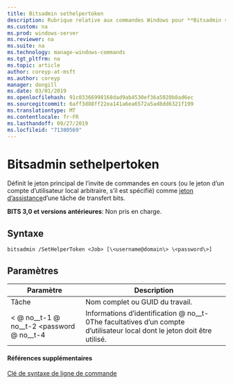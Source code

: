 ```yaml
---
title: Bitsadmin sethelpertoken
description: Rubrique relative aux commandes Windows pour **Bitsadmin sethelpertoken** -définit le jeton principal de l’invite de commandes en cours (ou le jeton d’un compte d’utilisateur local arbitraire, s’il est spécifié) comme jeton d’assistance d’une tâche de transfert bits.
ms.custom: na
ms.prod: windows-server
ms.reviewer: na
ms.suite: na
ms.technology: manage-windows-commands
ms.tgt_pltfrm: na
ms.topic: article
author: coreyp-at-msft
ms.author: coreyp
manager: dongill
ms.date: 03/01/2019
ms.openlocfilehash: 91c03366998168dad9ab4530ef36a5020b8ad6ec
ms.sourcegitcommit: 6aff3d88ff22ea141a6ea6572a5ad8dd6321f199
ms.translationtype: MT
ms.contentlocale: fr-FR
ms.lasthandoff: 09/27/2019
ms.locfileid: "71380569"
---
```

# <a name="bitsadmin-sethelpertoken"></a>Bitsadmin sethelpertoken

Définit le jeton principal de l’invite de commandes en cours (ou le jeton d’un compte d’utilisateur local arbitraire, s’il est spécifié) comme [jeton d’assistance](/windows/desktop/bits/helper-tokens-for-bits-transfer-jobs)d’une tâche de transfert bits.

**BITS 3,0 et versions antérieures**: Non pris en charge.

## <a name="syntax"></a>Syntaxe

```
bitsadmin /SetHelperToken <Job> [\<username@domain\> \<password\>]
```

## <a name="parameters"></a>Paramètres

|Paramètre|Description|
|---------|-----------|
|Tâche|Nom complet ou GUID du travail.|
|\< @ no__t-1 @ no__t-2 \<password @ no__t-4|Informations d’identification @ no__t-0The facultatives d’un compte d’utilisateur local dont le jeton doit être utilisé.|

#### <a name="additional-references"></a>Références supplémentaires

[Clé de syntaxe de ligne de commande](command-line-syntax-key.md)
